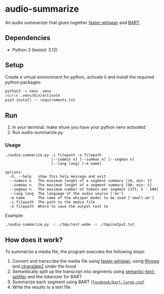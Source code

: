 # audio-summarize

An audio summarizer that glues together [faster-whisper](https://github.com/SYSTRAN/faster-whisper) and [BART](https://huggingface.co/facebook/bart-large-cnn).

## Dependencies

- Python 3 (tested: 3.12)

## Setup

Create a virtual environment for python, activate it and install the required python packages:

```bash
python3 -m venv .venv
source .venv/bin/activate
pip3 install -r requirements.txt
```

## Run

1. In your terminal, make shure you have your python venv activated
2. Run audio-summarize.py

### Usage

```
./audio-summarize.py -i filepath -o filepath
                     [--summin n] [--summax n] [--segmax n]
                     [--lang lang] [-m name]

options:
  -h, --help   show this help message and exit
  --summin n   The minimum lenght of a segment summary [10, min: 5]
  --summax n   The maximum lenght of a segment summary [90, min: 5]
  --segmax n   The maximum number of tokens per segment [375, 5 - 500]
  --lang lang  The language of the audio source ['en']
  -m name      The name of the whisper model to be used ['small.en']
  -i filepath  The path to the media file
  -o filepath  Where to save the output text to
```

Example:

```bash
./audio-summarize.py -i ./tmp/test.webm -o ./tmp/output.txt
```

## How does it work?

To summarize a media file, the program executes the following steps:

1. Convert and transcribe the media file using [faster-whisper](https://github.com/SYSTRAN/faster-whisper), using [ffmpeg](https://www.ffmpeg.org/) and [ctranslate2](https://github.com/OpenNMT/CTranslate2/) under the hood
2. Semantically split up the transcript into segments using [semantic-text-splitter](https://github.com/benbrandt/text-splitter) and the tokenizer for BART
3. Summarize each segment using BART ([`facebook/bart-large-cnn`](https://huggingface.co/facebook/bart-large-cnn))
4. Write the results to a text file
